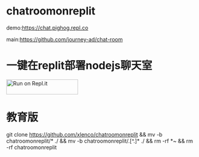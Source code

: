 # chatroomonreplit

demo:https://chat.pighog.repl.co

main:https://github.com/journey-ad/chat-room

# 一键在replit部署nodejs聊天室

<a href="https://repl.it/github/xlenco/chatroomonreplit">
  <img alt="Run on Repl.it" src="https://repl.it/badge/github/xlenco/chatroomonreplit" style="height: 40px; width: 190px;" />
</a>


# 教育版
git clone https://github.com/xlenco/chatroomonreplit && mv -b chatroomonreplit/* ./ && mv -b chatroomonreplit/.[^.]* ./ && rm -rf *~ && rm -rf chatroomonreplit
